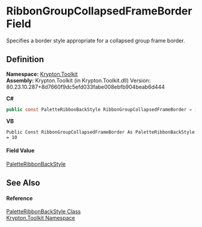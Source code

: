 # RibbonGroupCollapsedFrameBorder Field


Specifies a border style appropriate for a collapsed group frame border.



## Definition
**Namespace:** <a href="79d2eac2-21f4-54ff-7552-b20c33c30600.md">Krypton.Toolkit</a>  
**Assembly:** Krypton.Toolkit (in Krypton.Toolkit.dll) Version: 80.23.10.287+8d7660f9dc5efd033fabe008ebfb904beab6d444

**C#**
``` C#
public const PaletteRibbonBackStyle RibbonGroupCollapsedFrameBorder = 10
```
**VB**
``` VB
Public Const RibbonGroupCollapsedFrameBorder As PaletteRibbonBackStyle = 10
```



#### Field Value
<a href="d5452c18-02bd-0545-6976-287e4df5184f.md">PaletteRibbonBackStyle</a>

## See Also


#### Reference
<a href="d5452c18-02bd-0545-6976-287e4df5184f.md">PaletteRibbonBackStyle Class</a>  
<a href="79d2eac2-21f4-54ff-7552-b20c33c30600.md">Krypton.Toolkit Namespace</a>  
